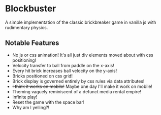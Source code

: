 # Blockbuster

A simple implementation of the classic brickbreaker game in vanilla js with rudimentary physics.

## Notable Features

- No js or css animation! It's all just div elements moved about with css positioning! 
- Velocity transfer to ball from paddle on the x-axis!
- Every hit brick increases ball velocity on the y-axis!
- Bricks positioned on css grid! 
- Brick display is governed entirely by css rules via data attributes! 
- ~~I think it works on mobile!~~ Maybe one day I'll make it work on mobile!
- Theming vaguely reminiscent of a defunct media rental empire!
- Infinite play!
- Reset the game with the space bar!
- Why am I yelling?!
